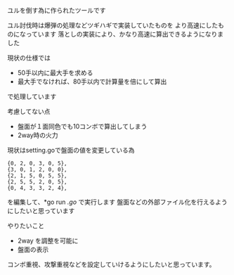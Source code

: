 ユルを倒す為に作られたツールです

ユル討伐時は爆弾の処理などツギハギで実装していたものを
より高速にしたものになっています
落としの実装により、かなり高速に算出できるようになりました

現状の仕様では

- 50手以内に最大手を求める
- 最大手でなければ、80手以内で計算量を倍にして算出

で処理しています

考慮してない点

- 盤面が１面同色でも10コンボで算出してしまう
- 2way時の火力

現状はsetting.goで盤面の値を変更している為

	{0, 2, 0, 3, 0, 5},
	{3, 0, 1, 2, 0, 0},
	{2, 1, 5, 0, 5, 5},
	{2, 5, 5, 2, 0, 5},
	{0, 4, 3, 3, 2, 4},

を編集して、*go run *.go* で実行します
盤面などの外部ファイル化を行えるようにしたいと思っています

やりたいこと

- 2way を調整を可能に
- 盤面の表示

コンボ重視、攻撃重視などを設定していけるようにしたいと思っています。

